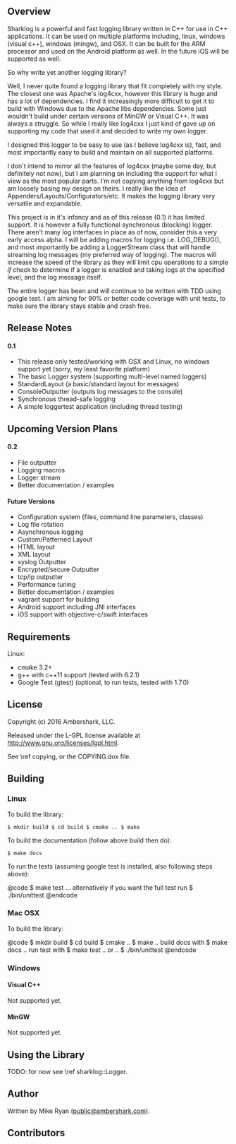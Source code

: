 
## Overview

Sharklog is a powerful and fast logging library written in C++ for use in C++ applications.  It can be used on multiple platforms including, linux, windows (visual c++), windows (mingw), and OSX.  It can be built for the ARM processor and used on the Android platform as well.  In the future iOS will be supported as well.

So why write yet another logging library?

Well, I never quite found a logging library that fit completely with my style.  The closest one was Apache's log4cxx, however this library is huge and has a lot of dependencies.  I find it increasingly more difficult to get it to build with Windows due to the Apache libs dependencies.  Some just wouldn't build under certain versions of MinGW or Visual C++.  It was always a struggle.  So while I really like log4cxx I just kind of gave up on supporting my code that used it and decided to write my own logger.

I designed this logger to be easy to use (as I believe log4cxx is), fast, and most importantly easy to build and maintain on all supported platforms.

I don't intend to mirror all the features of log4cxx (maybe some day, but definitely not now), but I am planning on including the support for what I view as the most popular parts.  I'm not copying anything from log4cxx but am loosely basing my design on theirs.  I really like the idea of Appenders/Layouts/Configurators/etc.  It makes the logging library very versatile and expandable.

This project is in it's infancy and as of this release (0.1) it has limited support.  It is however a fully functional synchronous (blocking) logger.  There aren't many log interfaces in place as of now, consider this a very early access alpha.  I will be adding macros for logging i.e. LOG_DEBUG(), and most importantly be adding a LoggerStream class that will handle streaming log messages (my preferred way of logging).  The macros will increase the speed of the library as they will limit cpu operations to a simple *if* check to determine if a logger is enabled and taking logs at the specified level, and the log message itself.

The entire logger has been and will continue to be written with TDD using google test.  I am aiming for 90% or better code coverage with unit tests, to make sure the library stays stable and crash free.

## Release Notes

#### 0.1

- This release only tested/working with OSX and Linux, no windows support yet (sorry, my least favorite platform)
- The basic Logger system (supporting multi-level named loggers)
- StandardLayout (a basic/standard layout for messages)
- ConsoleOutputter (outputs log messages to the console)
- Synchronous thread-safe logging
- A simple loggertest application (including thread testing)

## Upcoming Version Plans

#### 0.2

- File outputter
- Logging macros
- Logger stream
- Better documentation / examples

#### Future Versions

- Configuration system (files, command line parameters, classes)
- Log file rotation
- Asynchronous logging
- Custom/Patterned Layout
- HTML layout
- XML layout
- syslog Outputter
- Encrypted/secure Outputter
- tcp/ip outputter
- Performance tuning
- Better documentation / examples
- vagrant support for building
- Android support including JNI interfaces
- iOS support with objective-c/swift interfaces

## Requirements

Linux: 

- cmake 3.2+
- g++ with c++11 support (tested with 6.2.1)
- Google Test (gtest) (optional, to run tests, tested with 1.7.0)

## License

Copyright (c) 2016 Ambershark, LLC.

Released under the L-GPL license available at http://www.gnu.org/licenses/lgpl.html.

See \ref copying, or the COPYING.dox file.

## Building

### Linux

To build the library:

`
$ mkdir build
$ cd build
$ cmake ..
$ make
`

To build the documentation (follow above build then do):

~~~~~~~~~~~~~~~~~~~~~~~
$ make docs
~~~~~~~~~~~~~~~~~~~~~~~

To run the tests (assuming google test is installed, also following steps above):

@code
$ make test
... alternatively if you want the full test run
$ ./bin/unittest
@endcode

### Mac OSX

To build the library:

@code
$ mkdir build
$ cd build
$ cmake ..
$ make
.. build docs with
$ make docs
.. run test with
$ make test
.. or ..
$ ./bin/unittest
@endcode

### Windows

#### Visual C++

Not supported yet.

#### MinGW

Not supported yet.

## Using the Library

TODO: for now see \ref sharklog::Logger.

## Author

Written by Mike Ryan (<public@ambershark.com>).

## Contributors

